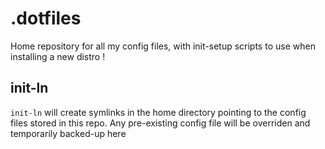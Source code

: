 # .dotfiles

Home repository for all my config files, with init-setup scripts to use when installing a new distro !

## init-ln

`init-ln` will create symlinks in the home directory pointing to the config files stored in this repo. Any pre-existing config file will be overriden and temporarily backed-up here
